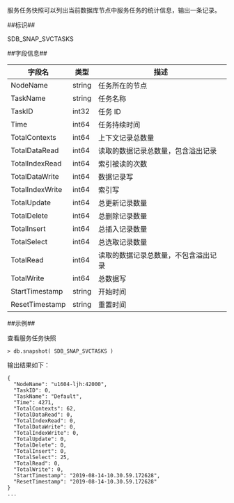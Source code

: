 
服务任务快照可以列出当前数据库节点中服务任务的统计信息，输出一条记录。

##标识##

SDB_SNAP_SVCTASKS

##字段信息##

| 字段名            | 类型          | 描述                                               |
| ----------------- | ------------- | -------------------------------------------------- |
| NodeName          | string        | 任务所在的节点                                     |
| TaskName          | string        | 任务名称                                           |
| TaskID            | int32         | 任务 ID                                            |
| Time              | int64         | 任务持续时间                                       |
| TotalContexts     | int64         | 上下文记录总数量                                   |
| TotalDataRead     | int64         | 读取的数据记录总数量，包含溢出记录                 |
| TotalIndexRead    | int64         | 索引被读的次数                                     |
| TotalDataWrite    | int64         | 数据记录写                                         |
| TotalIndexWrite   | int64         | 索引写                                             |
| TotalUpdate       | int64         | 总更新记录数量                                     |
| TotalDelete       | int64         | 总删除记录数量                                     |
| TotalInsert       | int64         | 总插入记录数量                                     |
| TotalSelect       | int64         | 总选取记录数量                                     |
| TotalRead         | int64         | 读取的数据记录总数量，不包含溢出记录               |
| TotalWrite        | int64         | 总数据写                                           |
| StartTimestamp    | string        | 开始时间                                           |
| ResetTimestamp    | string        | 重置时间                                           |

##示例##

查看服务任务快照

```lang-javascript
> db.snapshot( SDB_SNAP_SVCTASKS )
```

输出结果如下：

```lang-json
{
  "NodeName": "u1604-ljh:42000",
  "TaskID": 0,
  "TaskName": "Default",
  "Time": 4271,
  "TotalContexts": 62,
  "TotalDataRead": 0,
  "TotalIndexRead": 0,
  "TotalDataWrite": 0,
  "TotalIndexWrite": 0,
  "TotalUpdate": 0,
  "TotalDelete": 0,
  "TotalInsert": 0,
  "TotalSelect": 25,
  "TotalRead": 0,
  "TotalWrite": 0,
  "StartTimestamp": "2019-08-14-10.30.59.172628",
  "ResetTimestamp": "2019-08-14-10.30.59.172628"
}
...
```